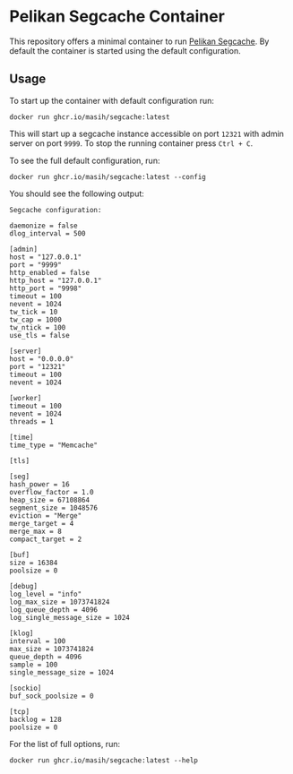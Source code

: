 # Pelikan Segcache Container

This repository offers a minimal container to run [Pelikan Segcache](https://github.com/pelikan-io/pelikan).
By default the container is started using the default configuration.

## Usage

To start up the container with default configuration run:
```shell
docker run ghcr.io/masih/segcache:latest
```

This will start up a segcache instance accessible on port `12321` with admin server on port `9999`.
To stop the running container press `Ctrl + C`.

To see the full default configuration, run:
```shell
docker run ghcr.io/masih/segcache:latest --config
```

You should see the following output:

```text
Segcache configuration:

daemonize = false
dlog_interval = 500

[admin]
host = "127.0.0.1"
port = "9999"
http_enabled = false
http_host = "127.0.0.1"
http_port = "9998"
timeout = 100
nevent = 1024
tw_tick = 10
tw_cap = 1000
tw_ntick = 100
use_tls = false

[server]
host = "0.0.0.0"
port = "12321"
timeout = 100
nevent = 1024

[worker]
timeout = 100
nevent = 1024
threads = 1

[time]
time_type = "Memcache"

[tls]

[seg]
hash_power = 16
overflow_factor = 1.0
heap_size = 67108864
segment_size = 1048576
eviction = "Merge"
merge_target = 4
merge_max = 8
compact_target = 2

[buf]
size = 16384
poolsize = 0

[debug]
log_level = "info"
log_max_size = 1073741824
log_queue_depth = 4096
log_single_message_size = 1024

[klog]
interval = 100
max_size = 1073741824
queue_depth = 4096
sample = 100
single_message_size = 1024

[sockio]
buf_sock_poolsize = 0

[tcp]
backlog = 128
poolsize = 0
```

For the list of full options, run:
```shell
docker run ghcr.io/masih/segcache:latest --help
```